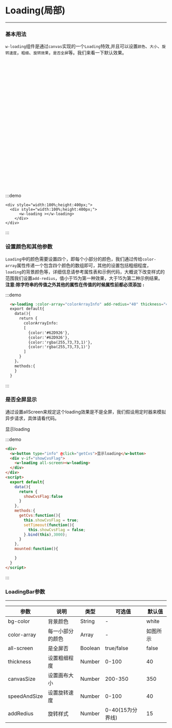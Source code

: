 <script>
  export default{
    data(){
      return {
        colorArrayInfo:
          [
           {color:'#62D926'},
           {color:'#62D926'},
           {color:'rgba(255,73,73,1)'},
           {color:'rgba(255,73,73,1)'}
        ],
        showCvsFlag:false
      }
    },
    methods:{
      getCvs:function(){
        this.showCvsFlag = true;
        setTimeout(function(){
          this.showCvsFlag = false;
        }.bind(this),3000);
      }
    },
    mounted:function(){

    }
  }
</script>
# Loading(局部)
---
### 基本用法
```w-loading```组件是通过```canvas```实现的一个```Loading```特效,并且可以设置```颜色```、```大小```、```旋转速度```，```粗细```、```旋转效果```，```是否全屏```等。我们来看一下默认效果。
<div class="demo-block">
  <div style="width:100%;height:400px;">
    <w-loading ></w-loading>
  </div>
</div>

:::demo
```
<div style="width:100%;height:400px;">
  <div style="width:100%;height:400px;">
      <w-loading ></w-loading>
    </div>
</div>
```
:::

### 设置颜色和其他参数
```Loading```中的颜色需要设置四个，即每个小部分的颜色，我们通过传给```color-array```属性传递一个包含四个颜色的数组即可，其他的设置包括粗细程度，```loading```的背景颜色等，详细信息请参考属性表和示例代码，大概说下改变样式的范围我们设置```add-redius```，值小于15为第一种效果，大于15为第二种示例结果。
<br/>
**注意:除字符串的传值之外其他的属性在传值的时候属性前都必须添加 ```:```**
<div class="demo-block">
  <w-loading :color-array="colorArrayInfo" add-redius="40" thickness="40" speed-and-size="40" bg-color="rgba(240,240,240,0.6)"></w-loading>
</div>

:::demo
```html
  <w-loading :color-array="colorArrayInfo" add-redius="40" thickness="40" speed-and-size="40" ></w-loading>
  export default{
    data(){
      return {
        colorArrayInfo:
        [
          {color:'#62D926'},
          {color:'#62D926'},
          {color:'rgba(255,73,73,1)'},
          {color:'rgba(255,73,73,1)'}
        ]
      }
    }，
    methods:{
    }
  }
```
:::


### 是否全屏显示
通过设置allScreen来规定这个loading效果是不是全屏，我们假设用定时器来模拟异步请求，具体请看代码。
<div class="demo-block">
  <div>
    <w-button type="info" @click="getCvs">显示loading</w-button>
    <div v-if="showCvsFlag">
      <w-loading all-screen><w-loading>
    </div>
  </div>
</div>

:::demo
```html
<div>
  <w-button type="info" @click="getCvs">显示loading</w-button>
  <div v-if="showCvsFlag">
    <w-loading all-screen><w-loading>
  </div>
</div>
<script>
  export default{
    data(){
      return {
        showCvsFlag:false
      }
    },
    methods:{
      getCvs:function(){
        this.showCvsFlag = true;
        setTimeout(function(){
          this.showCvsFlag = false;
        }.bind(this),3000);
      }
    },
    mounted:function(){

    }
  }
</script>
```
:::


### LoadingBar参数
---

| 参数      | 说明          | 类型      | 可选值                           | 默认值  |
|---------- |-------------- |---------- |--------------------------------  |-------- |
| bg-color  | 背景颜色       | String   | -                                | white   |
| color-array | 每一小部分的颜色 | Array| -                                | 如图所示|
| all-screen  | 是全屏否 | Boolean | true/false | false |
| thickness   | 设置粗细程度| Number    | 0-100 | 40 |
| canvasSize   | 设置画布大小| Number    | 200-350 | 350 |
| speedAndSize   | 设置旋转速度| Number    | 0-100 | 40 |
| addRedius   | 旋转样式| Number    | 0-40(15为分界线) | 15 |


